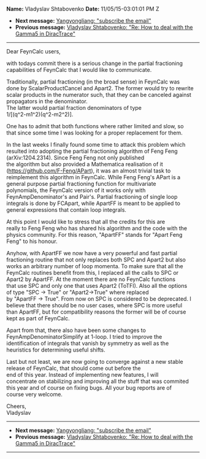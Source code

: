 **Name:** Vladyslav Shtabovenko
**Date:** 11/05/15-03:01:01 PM Z

  - **Next message:** [Yangyongliang: "subscribe the email"](1000.html)
  - **Previous message:** [Vladyslav Shtabovenko: "Re: How to deal with
    the Gamma5 in DiracTrace"](0998.html)

-----

Dear FeynCalc users,  

with todays commit there is a serious change in the partial
fractioning  
capabilities of FeynCalc that I would like to communicate.  

Traditionally, partial fractioning (in the broad sense) in FeynCalc
was  
done by ScalarProductCancel and Apart2. The former would try to
rewrite  
scalar products in the numerator such, that they can be canceled
against  
propagators in the denominator.  
The latter would partial fraction denominators of type  
1/[(q^2-m1^2)(q^2-m2^2)].  

One has to admit that both functions where rather limited and slow, so  
that since some time I was looking for a proper replacement for them.  

In the last weeks I finally found some time to attack this problem
which  
resulted into adopting the partial fractioning algorithm of Feng Feng  
(arXiv:1204.2314). Since Feng Feng not only published  
the algorithm but also provided a Mathematica realisation of it  
(https://github.com/F-Feng/APart), it was an almost trivial task to  
reimplement this algorithm in FeynCalc. While Feng Feng's APart is a  
general purpose partial fractioning function for multivariate  
polynomials, the FeynCalc version of it works only with  
FeynAmpDenominator's and Pair's. Partial fractioning of single loop  
integrals is done by FCApart, while ApartFF is meant to be applied to  
general expressions that contain loop integrals.  

At this point I would like to stress that all the credits for this are  
really to Feng Feng who has shared his algorithm and the code with the  
physics community. For this reason, "ApartFF" stands for "Apart Feng  
Feng" to his honour.  

Anyhow, with ApartFF we now have a very powerful and fast partial  
fractioning routine that not only replaces both SPC and Apart2 but
also  
works an arbitrary number of loop momenta. To make sure that all the  
FeynCalc routines benefit from this, I replaced all the calls to SPC
or  
Apart2 by ApartFF. At the moment there are no FeynCalc functions  
that use SPC and only one that uses Apart2 (ToTFI). Also all the
options  
of type "SPC -\> True" or "Apart2-\>True" where replaced  
by "ApartFF -\> True". From now on SPC is considered to be deprecated.
I  
believe that there should be no user cases, where SPC is more useful  
than ApartFF, but for compatibility reasons the former will be of
course  
kept as part of FeynCalc.  

Apart from that, there also have been some changes to  
FeynAmpDenominatorSimplify at 1-loop. I tried to improve the  
identification of integrals that vanish by symmetry as well as the  
heuristics for determining useful shifts.  

Last but not least, we are now going to converge against a new stable  
release of FeynCalc, that should come out before the  
end of this year. Instead of implementing new features, I will  
concentrate on stabilizing and improving all the stuff that was
commited  
this year and of course on fixing bugs. All your bug reports are of  
course very welcome.  

Cheers,  
Vladyslav  

-----

  - **Next message:** [Yangyongliang: "subscribe the email"](1000.html)
  - **Previous message:** [Vladyslav Shtabovenko: "Re: How to deal with
    the Gamma5 in DiracTrace"](0998.html)

-----

